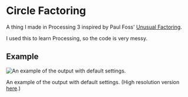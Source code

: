 # Circle Factoring

A thing I made in Processing 3 inspired by Paul Foss' [Unusual Factoring](https://www.youtube.com/watch?v=Y_AeQJ4g4gk).

I used this to learn Processing, so the code is very messy.

## Example

![An example of the output with default settings.](https://hasnep.github.io/images/circlefactoring/small.png)

An example of the output with default settings. (High resolution version [here](https://hasnep.github.io/images/circlefactoring/fullsize.png).)
